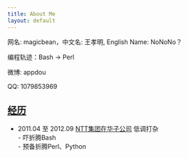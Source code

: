 ```yaml
---
title: About Me
layout: default
---
```


<p>

</p>
<p>
  网名: magicbean，中文名: 王孝明, English Name: NoNoNo？
<p>
</p>
  编程轨迹：Bash -> Perl
</p>
<p>
  微博: appdou
</p>
<p>
  QQ: 1079853969
</p>


<h2><a href="#resume">经历</a></h2>
<ul>
    <li>2011.04 至 2012.09 <a href="http://www.nttdatabj.com.cn/">NTT集团在华子公司</a> 低调打杂<br />
            - 吓折腾Bash<br />
            - 预备折腾Perl、Python<br />
    </li>
</ul>